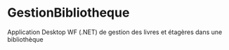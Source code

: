 # GestionBibliotheque
Application Desktop WF (.NET) de gestion des livres et étagères dans une bibliothèque
